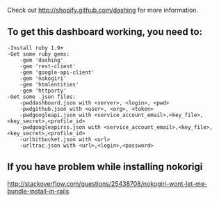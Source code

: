 Check out http://shopify.github.com/dashing for more information.

To get this dashboard working, you need to:
--------------------------------------------
    -Install ruby 1.9+
    -Get some ruby gems:
        -gem 'dashing'
        -gem 'rest-client'
        -gem 'google-api-client'
        -gem 'nokogiri'
        -gem 'htmlentities'
        -gem 'httparty'
    -Get some .json files:
        -pwddashboard.json with <server>, <login>, <pwd>
        -pwdgithub.json with <user>, <org>, <token>
        -pwdgoogleapi.json with <service_account_email>,<key_file>,<key_secret>,<profile_id>
        -pwdgoogleapirss.json with <service_account_email>,<key_file>,<key_secret>,<profile_id>
        -urlbitbucket.json with <url>
        -urltrac.json with <url>,<login>,<password>


If you have problem while installing nokorigi
---------------------------------------------

http://stackoverflow.com/questions/25438708/nokogiri-wont-let-me-bundle-install-in-rails
